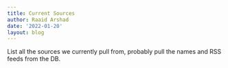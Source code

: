 ```yaml
---
title: Current Sources
author: Raaid Arshad
date: '2022-01-20'
layout: blog
---
```


List all the sources we currently pull from, probably pull the names and RSS feeds from the DB.
